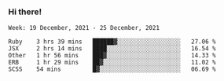 ### Hi there!

<!--START_SECTION:waka-->
```text
Week: 19 December, 2021 - 25 December, 2021

Ruby    3 hrs 39 mins   ██████▓░░░░░░░░░░░░░░░░░░   27.06 % 
JSX     2 hrs 14 mins   ████░░░░░░░░░░░░░░░░░░░░░   16.54 % 
Other   1 hr 56 mins    ███▓░░░░░░░░░░░░░░░░░░░░░   14.33 % 
ERB     1 hr 29 mins    ██▓░░░░░░░░░░░░░░░░░░░░░░   11.02 % 
SCSS    54 mins         █▓░░░░░░░░░░░░░░░░░░░░░░░   06.69 % 
```
<!--END_SECTION:waka-->
